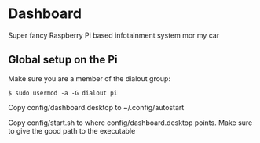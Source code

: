 # Dashboard

Super fancy Raspberry Pi based infotainment system mor my car

## Global setup on the Pi

Make sure you are a member of the dialout group:

`$ sudo usermod -a -G dialout pi`

Copy config/dashboard.desktop to ~/.config/autostart

Copy config/start.sh to where config/dashboard.desktop points. Make sure to give the good path to the executable

